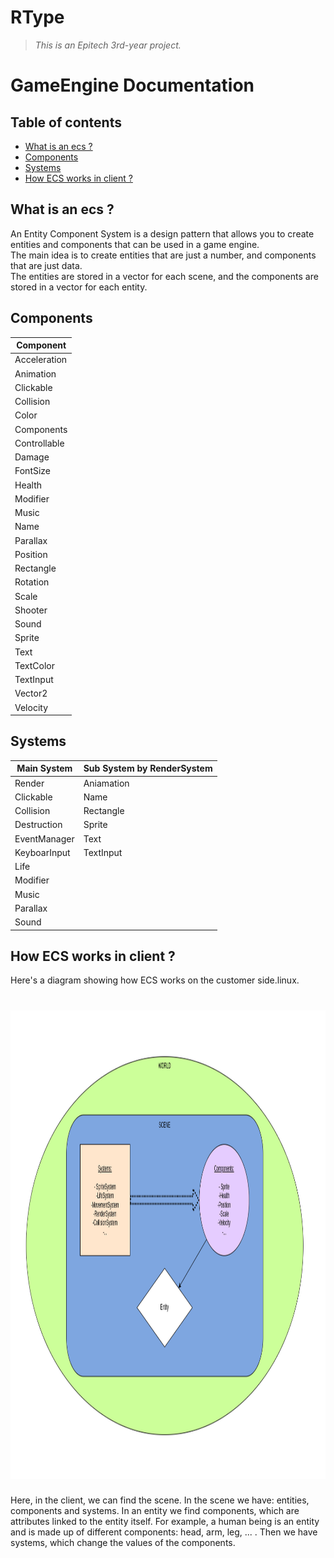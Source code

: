 # RType
> *This is an Epitech 3rd-year project.*

# GameEngine Documentation

## Table of contents
- [What is an ecs ?](#what-is-an-ecs-)
- [Components](#components)
- [Systems](#systems)
- [How ECS works in client ?](#how-ecs-works-in-client-)

## What is an ecs ?

An Entity Component System is a design pattern that allows you to create entities and components that can be used in a game engine. <br>
The main idea is to create entities that are just a number, and components that are just data. <br>
The entities are stored in a vector for each scene, and the components are stored in a vector for each entity. <br>

## Components

| Component |
|-----------|
| Acceleration |
| Animation |
| Clickable |
| Collision |
| Color |
| Components |
| Controllable |
| Damage |
| FontSize |
| Health |
| Modifier |
| Music |
| Name |
| Parallax |
| Position |
| Rectangle |
| Rotation |
| Scale |
| Shooter |
| Sound |
| Sprite|
| Text |
| TextColor |
| TextInput |
| Vector2 |
| Velocity |

## Systems

| Main System | Sub System by RenderSystem |
|-------------|------------|
| Render  | Aniamation |
| Clickable  | Name |
| Collision | Rectangle |
| Destruction | Sprite |
| EventManager | Text |
| KeyboarInput | TextInput |
| Life  | 
| Modifier  |
| Music  |
| Parallax  |
| Sound  |

## How ECS works in client ?

Here's a diagram showing how ECS works on the customer side.linux.

<h1 align="center">
  <img src="../assets/ECSReadme/diagrame_ECS.drawio.png" alt="Depviz" title="Depviz" height="750px">
  <br>
</h1>

Here, in the client, we can find the scene. In the scene we have: entities, components and systems.
In an entity we find components, which are attributes linked to the entity itself. For example, a human being is an entity and is made up of different components: head, arm, leg, ... .
Then we have systems, which change the values of the components.

